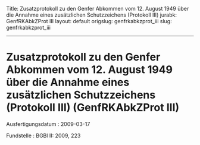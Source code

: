 Title: Zusatzprotokoll zu den Genfer Abkommen vom 12. August 1949 über die Annahme
  eines zusätzlichen Schutzzeichens (Protokoll III)
jurabk: GenfRKAbkZProt III
layout: default
origslug: genfrkabkzprot_iii
slug: genfrkabkzprot_iii

---

# Zusatzprotokoll zu den Genfer Abkommen vom 12. August 1949 über die Annahme eines zusätzlichen Schutzzeichens (Protokoll III) (GenfRKAbkZProt III)

Ausfertigungsdatum
:   2009-03-17

Fundstelle
:   BGBl II: 2009, 223

